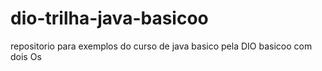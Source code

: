 # dio-trilha-java-basicoo
repositorio para exemplos do curso de java basico pela DIO basicoo com dois Os
